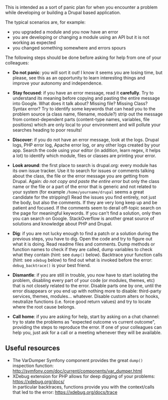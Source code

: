 
This is intended as a sort of panic plan for when you encounter a problem while developing or building a Drupal based application.

The typical scenarios are, for example:

* you upgraded a module and you now have an error
* you are developing or changing a module using an API but it is not working as expected
* you changed something somewhere and errors spours

The following steps should be done before asking for help from one of your colleagues:

* **Do not panic**: you will sort it out! I know it seems you are losing time, but please, see this as an opportunity to learn interesting things and improve your autonomy and independence.

* **Stay focused**: if you have an error message, read it **carefully**. Try to understand its meaning before copying and pasting the entire message into Google. What does it talk about? Missing file? Missing Class? Syntax error? Try to identify some keywords that can head you to the problem source (a class name, filename, module?) strip out the message from context-dependent parts (content-type names, variables, file positions) which are only local to your environment and will pollute your searches heading to poor results!

* **Discover**: if you do not have an error message, look at the logs. Drupal logs, PHP error log, Apache error log, or any other logs created by your app. Search the code using your editor (in addition, learn regex, it helps a lot) to identify which module, files or classes are printing your error.

* **Look around**: the first place to search is drupal.org: every module has its own issue tracker. Use it to search for issues or comments talking about the class, the file or the error message you are getting from Drupal. Again: *do not copy and paste the entire error* but only the class name or the file or a part of the error that is generic and not related to your system (for example `/home/yourname/drupal` seems a great candidate for the stripping!) Read the issues you find entirely, not just the body, but also the comments. If they are very long keep up and be patient and focused. If the comments seem to derail off-topic search on the page for meaningful keywords. If you can't find a solution, only then you can search on Google. StackOverflow is another great source of solutions and knowledge about PHP and Drupal.

* **Dig**: if you are not lucky enough to find a patch or a solution during the previous steps, you have to dig. Open the code and try to figure out what it is doing. Read readme files and comments. Dump methods or function names to check if they are called, dump variables to check what they contain (hint: see `dump()` below). Backtrace your function calls (hint: see `xdebug` below) to find out what is invoked before the error: `debug_backtrace()` is your best friend.

* **Dismantle**: if you are still in trouble, you now have to start isolating the problem, disabling every part of your code (or modules, themes, etc) that is not closely related to the error. Disable parts one by one, until the error disappears or you end up with nothing more to disable: third-party services, themes, modules... whatever. Disable custom alters or hooks, neutralize functions (i.e. force good return values) and try to locate where the root cause belongs.

* **Call home**: if you are asking for help, start by asking on a chat channel: try to state the problems as "expected outcome vs current outcome", providing the steps to reproduce the error. If one of your colleagues can help you, just ask for a call or a meeting whenever they will be available.

## Useful resources

* The VarDumper Symfony component provides the great `dump()` inspection function: http://symfony.com/doc/current/components/var_dumper.html
* XDebug extension for PHP allows for deep digging of your problems: https://xdebug.org/docs/  
In particular backtraces, functions provide you with the context/calls that led to the error: https://xdebug.org/docs/trace